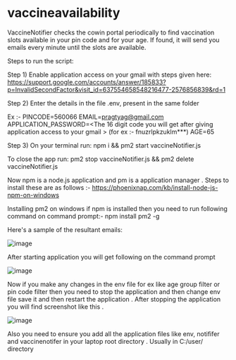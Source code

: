 # vaccineavailability

VaccineNotifier checks the cowin portal periodically to find vaccination slots available in your pin code and for your age. If found, it will send you emails every minute until the slots are available.

Steps to run the script:

Step 1) Enable application access on your gmail with steps given here: https://support.google.com/accounts/answer/185833?p=InvalidSecondFactor&visit_id=637554658548216477-2576856839&rd=1

Step 2) Enter the details in the file .env, present in the same folder

Ex :- 
PINCODE=560066
EMAIL=pragtyag@gmail.com
APPLICATION_PASSWORD=<The 16 digit code you will get after giving application access to your gmail >     (for ex :- fnuzrlpkzuklm***)
AGE=65

Step 3) On your terminal run: npm i && pm2 start vaccineNotifier.js

To close the app run: pm2 stop vaccineNotifier.js && pm2 delete vaccineNotifier.js

Now npm is a node.js application and pm is a application manager . Steps to install these are as follows :- 
https://phoenixnap.com/kb/install-node-js-npm-on-windows

Installing pm2 on windows 
if npm is installed then you need to run following command on command prompt:- npm install pm2 -g 

Here's a sample of the resultant emails: 

![image](https://user-images.githubusercontent.com/83806389/117409063-60a95a80-af2e-11eb-818c-658191a55163.png)

After starting application you will get following on the command prompt 

![image](https://user-images.githubusercontent.com/83806389/117410213-c21df900-af2f-11eb-8ebf-ea2cacfccecf.png)

Now if you make any changes in the env file for ex like age group filter or pin code filter then you need to stop the application and then change env file save it and then restart the application . After stopping the application you will find screenshot like this . 

![image](https://user-images.githubusercontent.com/83806389/117410663-5c7e3c80-af30-11eb-874d-ed5bf0a0e5e9.png)

Also you need to ensure you add all the application files like env, notififer and vaccinenotifer in your laptop root directory . Usually in C:/user/<admin user> directory


